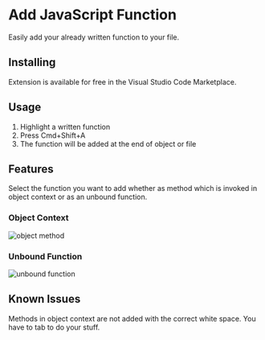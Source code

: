 # Add JavaScript Function

Easily add your already written function to your file.

## Installing

Extension is available for free in the Visual Studio Code Marketplace.

## Usage

1. Highlight a written function
2. Press Cmd+Shift+A
3. The function will be added at the end of object or file

## Features

Select the function you want to add whether as method which is invoked in object context or as an unbound function.

<!-- ```
var obj = {
    foo: function() {
        this.bar()   
    }
    bar: function() {
    // do your stuff
    }
};
``` -->

### Object Context

![object method](img/objectMethod.gif)

<!-- 
```
function foo() {
    bar()
}

function bar() {
    // do your stuff
}
``` -->

### Unbound Function

![unbound function](img/function.gif)

## Known Issues

Methods in object context are not added with the correct white space. You have to tab to do your stuff.
